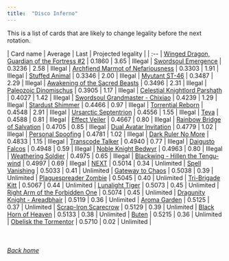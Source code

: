 ```yaml
---
title:  "Disco Inferno"
---
```


This is a list of cards that are likely to change legality before the next rotation.

| Card name | Average | Last | Projected legality |
| :-- |
[Winged Dragon, Guardian of the Fortress #2](https://db.ygoprodeck.com/card/?search=Winged%20Dragon,%20Guardian%20of%20the%20Fortress%20#2) | 0.1860 | 3.65 | Illegal |
[Swordsoul Emergence](https://db.ygoprodeck.com/card/?search=Swordsoul%20Emergence) | 0.3236 | 2.58 | Illegal |
[Archfiend Marmot of Nefariousness](https://db.ygoprodeck.com/card/?search=Archfiend%20Marmot%20of%20Nefariousness) | 0.3303 | 1.91 | Illegal |
[Stuffed Animal](https://db.ygoprodeck.com/card/?search=Stuffed%20Animal) | 0.3346 | 2.00 | Illegal |
[Myutant ST-46](https://db.ygoprodeck.com/card/?search=Myutant%20ST-46) | 0.3487 | 2.29 | Illegal |
[Awakening of the Sacred Beasts](https://db.ygoprodeck.com/card/?search=Awakening%20of%20the%20Sacred%20Beasts) | 0.3496 | 2.31 | Illegal |
[Paleozoic Dinomischus](https://db.ygoprodeck.com/card/?search=Paleozoic%20Dinomischus) | 0.3905 | 1.17 | Illegal |
[Celestial Knightlord Parshath](https://db.ygoprodeck.com/card/?search=Celestial%20Knightlord%20Parshath) | 0.4027 | 1.42 | Illegal |
[Swordsoul Grandmaster - Chixiao](https://db.ygoprodeck.com/card/?search=Swordsoul%20Grandmaster%20-%20Chixiao) | 0.4239 | 1.29 | Illegal |
[Stardust Shimmer](https://db.ygoprodeck.com/card/?search=Stardust%20Shimmer) | 0.4466 | 0.97 | Illegal |
[Torrential Reborn](https://db.ygoprodeck.com/card/?search=Torrential%20Reborn) | 0.4548 | 2.91 | Illegal |
[Ursarctic Septentrion](https://db.ygoprodeck.com/card/?search=Ursarctic%20Septentrion) | 0.4556 | 1.55 | Illegal |
[Teva](https://db.ygoprodeck.com/card/?search=Teva) | 0.4588 | 0.81 | Illegal |
[Effect Veiler](https://db.ygoprodeck.com/card/?search=Effect%20Veiler) | 0.4667 | 0.80 | Illegal |
[Rainbow Bridge of Salvation](https://db.ygoprodeck.com/card/?search=Rainbow%20Bridge%20of%20Salvation) | 0.4705 | 0.85 | Illegal |
[Dual Avatar Invitation](https://db.ygoprodeck.com/card/?search=Dual%20Avatar%20Invitation) | 0.4779 | 1.02 | Illegal |
[Personal Spoofing](https://db.ygoprodeck.com/card/?search=Personal%20Spoofing) | 0.4781 | 1.02 | Illegal |
[Dark Ruler No More](https://db.ygoprodeck.com/card/?search=Dark%20Ruler%20No%20More) | 0.4833 | 1.15 | Illegal |
[Transcode Talker](https://db.ygoprodeck.com/card/?search=Transcode%20Talker) | 0.4940 | 0.77 | Illegal |
[Daigusto Falcos](https://db.ygoprodeck.com/card/?search=Daigusto%20Falcos) | 0.4948 | 0.59 | Illegal |
[Noble Knight Bedwyr](https://db.ygoprodeck.com/card/?search=Noble%20Knight%20Bedwyr) | 0.4963 | 0.80 | Illegal |
[Weathering Soldier](https://db.ygoprodeck.com/card/?search=Weathering%20Soldier) | 0.4975 | 0.65 | Illegal |
[Blackwing - Hillen the Tengu-wind](https://db.ygoprodeck.com/card/?search=Blackwing%20-%20Hillen%20the%20Tengu-wind) | 0.4997 | 0.69 | Illegal |
[NEXT](https://db.ygoprodeck.com/card/?search=NEXT) | 0.5014 | 0.34 | Unlimited |
[Spell Vanishing](https://db.ygoprodeck.com/card/?search=Spell%20Vanishing) | 0.5033 | 0.41 | Unlimited |
[Gateway to Chaos](https://db.ygoprodeck.com/card/?search=Gateway%20to%20Chaos) | 0.5038 | 0.39 | Unlimited |
[Plaguespreader Zombie](https://db.ygoprodeck.com/card/?search=Plaguespreader%20Zombie) | 0.5045 | 0.40 | Unlimited |
[Tri-Brigade Kitt](https://db.ygoprodeck.com/card/?search=Tri-Brigade%20Kitt) | 0.5067 | 0.44 | Unlimited |
[Lunalight Tiger](https://db.ygoprodeck.com/card/?search=Lunalight%20Tiger) | 0.5073 | 0.45 | Unlimited |
[Right Arm of the Forbidden One](https://db.ygoprodeck.com/card/?search=Right%20Arm%20of%20the%20Forbidden%20One) | 0.5074 | 0.45 | Unlimited |
[Dragunity Knight - Areadbhair](https://db.ygoprodeck.com/card/?search=Dragunity%20Knight%20-%20Areadbhair) | 0.5119 | 0.36 | Unlimited |
[Aroma Garden](https://db.ygoprodeck.com/card/?search=Aroma%20Garden) | 0.5125 | 0.37 | Unlimited |
[Scrap-Iron Scarecrow](https://db.ygoprodeck.com/card/?search=Scrap-Iron%20Scarecrow) | 0.5129 | 0.39 | Unlimited |
[Black Horn of Heaven](https://db.ygoprodeck.com/card/?search=Black%20Horn%20of%20Heaven) | 0.5133 | 0.38 | Unlimited |
[Buten](https://db.ygoprodeck.com/card/?search=Buten) | 0.5215 | 0.36 | Unlimited |
[Obelisk the Tormentor](https://db.ygoprodeck.com/card/?search=Obelisk%20the%20Tormentor) | 0.5710 | 0.02 | Unlimited |

<br>

###### [Back home](index)